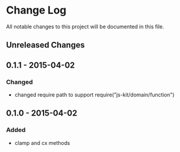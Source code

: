 # Change Log

All notable changes to this project will be documented in this file.

## Unreleased Changes

## 0.1.1 - 2015-04-02
### Changed
- changed require path to support require("js-kit/domain/function")

## 0.1.0 - 2015-04-02
### Added
- clamp and cx methods
